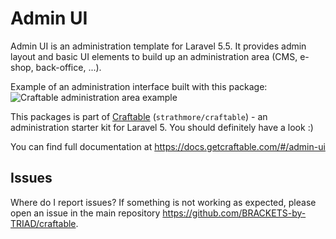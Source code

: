 # Admin UI

Admin UI is an administration template for Laravel 5.5. It provides admin layout and basic UI elements to build up an administration area (CMS, e-shop, back-office, ...).

Example of an administration interface built with this package:
![Craftable administration area example](https://docs.getcraftable.com/assets/posts-crud.png "Craftable administration area example")

This packages is part of [Craftable](https://github.com/BRACKETS-by-TRIAD/craftable) (`strathmore/craftable`) - an administration starter kit for Laravel 5. You should definitely have a look :)

You can find full documentation at https://docs.getcraftable.com/#/admin-ui

## Issues
Where do I report issues?
If something is not working as expected, please open an issue in the main repository https://github.com/BRACKETS-by-TRIAD/craftable.
